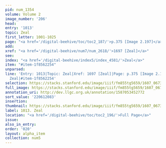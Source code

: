 ```yaml
---
pid: num_1354
volume: Volume 2
image_number: '206'
head:
entry: '1013'
topic: Zeal
first_letter: 1001-1025
page: "<a href='/digital-beehive/toc/toc2_187/'>p.375 [Image 2.197]</a>"
add:
xref: "<a href='/digital-beehive/num7/num_2618/'>1697 [Zeal]</a>"
see:
index: "<a href='/digital-beehive/index5/index_4581/'>Zeal</a>"
item: "#item-1f8562254"
unparsed:
line: 'Entry: 1013|Topic: Zeal|Xref: 1697 [Zeal]|Page: p.375 [Image 2.197]|Index:
  Zeal|#item-1f8562254'
selection: https://stacks.stanford.edu/image/iiif/fm855tg5659/1607_0673/865,2083,2826,1072/full/0/default.jpg
full_image: https://stacks.stanford.edu/image/iiif/fm855tg5659/1607_0673/full/full/0/default.jpg
annotation_uri: http://dev.llgc.org.uk/annotation/1587053452772
sort_value: '220612083'
insertion:
thumbnail: https://stacks.stanford.edu/image/iiif/fm855tg5659/1607_0673/865,2083,600,180/250,/0/default.jpg
label: 1013. Zeal
location: "<a href='/digital-beehive/toc/toc2_196/'>Full Page</a>"
issue:
also_in_entry:
order: '020'
layout: alpha_item
collection: num5
---
```

